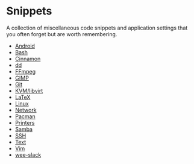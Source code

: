 # Snippets

A collection of miscellaneous code snippets and application settings that you
often forget but are worth remembering.

 * [Android](android.md)
 * [Bash](bash.md)
 * [Cinnamon](cinnamon.md)
 * [dd](dd.md)
 * [FFmpeg](ffmpeg.md)
 * [GIMP](gimp.md)
 * [Git](git.md)
 * [KVM/libvirt](kvm.md)
 * [LaTeX](latex.md)
 * [Linux](linux.md)
 * [Network](network.md)
 * [Pacman](pacman.md)
 * [Printers](printers.md)
 * [Samba](samba.md)
 * [SSH](ssh.md)
 * [Text](text.md)
 * [Vim](vim.md)
 * [wee-slack](wee-slack.md)
